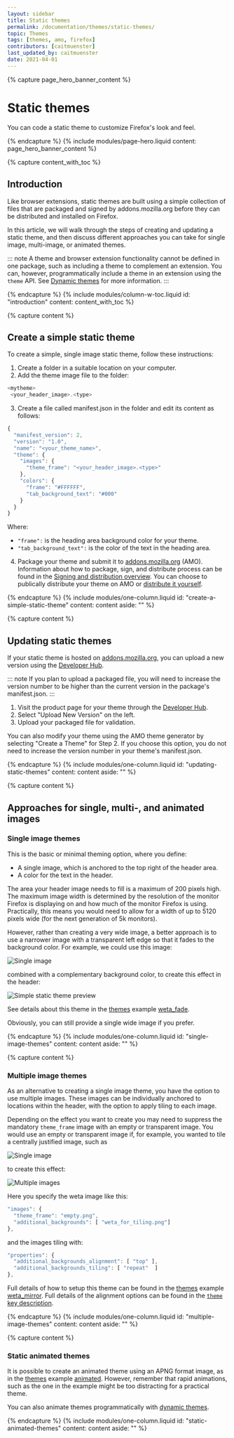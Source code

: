 ```yaml
---
layout: sidebar
title: Static themes
permalink: /documentation/themes/static-themes/
topic: Themes
tags: [themes, amo, firefox]
contributors: [caitmuenster]
last_updated_by: caitmuenster
date: 2021-04-01 
---
```


<!-- Page Hero Banner -->

{% capture page_hero_banner_content %}

# Static themes
You can code a static theme to customize Firefox's look and feel. 

{% endcapture %}
{% include modules/page-hero.liquid
    content: page_hero_banner_content
%}

<!-- End Page Hero Banner -->

<!-- Content with Table of Contents Module -->

{% capture content_with_toc %}

## Introduction
Like browser extensions, static themes are built using a simple collection of files that are packaged and signed by addons.mozilla.org before they can be distributed and installed on Firefox. 

In this article, we will walk through the steps of creating and updating a static theme, and then discuss different approaches you can take for single image, multi-image, or animated themes. 

::: note
A theme and browser extension functionality cannot be defined in one package, such as including a theme to complement an extension. You can, however, programmatically include a theme in an extension using the `theme` API. See [Dynamic themes](/documentation/themes/dynamic-themes/) for more information.
:::

{% endcapture %}
{% include modules/column-w-toc.liquid
  id: "introduction"
  content: content_with_toc
%}

<!-- END: Content with Table of Contents -->

<!-- Single Column Body Module -->

{% capture content %}

## Create a simple static theme
To create a simple, single image static theme, follow these instructions:

1. Create a folder in a suitable location on your computer.
2. Add the theme image file to the folder: 

 <!-- Syntax Highlighting -->

```js
<mytheme>
 <your_header_image>.<type>
```
<!-- END: Syntax Highlighting -->

3. Create a file called manifest.json in the folder and edit its content as follows: 

<!-- Syntax Highlighting -->
```js
{
  "manifest_version": 2,
  "version": "1.0",
  "name": "<your_theme_name>",
  "theme": {
    "images": {
      "theme_frame": "<your_header_image>.<type>"
    },
    "colors": {
      "frame": "#FFFFFF",
      "tab_background_text": "#000"
    }
  }
}
```
<!-- END: Syntax Highlighting -->

Where: 
  * `"frame":` is the heading area background color for your theme.
  * `"tab_background_text":` is the color of the text in the heading area.

4. Package your theme and submit it to [addons.mozilla.org](https://addons.mozilla.org?utm_source=extensionworkshop.com&utm_medium=referral&utm_content=static-themes) (AMO). Information about how to package, sign, and distribute process can be found in the [Signing and distribution overview](/documentation/publish/signing-and-distribution-overview/). You can choose to publically distribute your theme on AMO or [distribute it yourself](/documentation/publish/self-distribution/). 

{% endcapture %}
{% include modules/one-column.liquid
  id: "create-a-simple-static-theme"
  content: content
  aside: ""
%}

<!-- END: Single Column Body Module -->

<!-- Single Column Body Module -->

{% capture content %}

## Updating static themes

If your static theme is hosted on [addons.mozilla.org](https://addons.mozilla.org?utm_source=extensionworkshop.com&utm_medium=referral&utm_content=static-themes), you can upload a new version using the [Developer Hub](https://addons.mozilla.org/developers?utm_source=extensionworkshop.com&utm_medium=referral&utm_content=static-themes). 

::: note
If you plan to upload a packaged file, you will need to increase the version number to be higher than the current version in the package's manifest.json. 
::: 

1. Visit the product page for your theme through the [Developer Hub](https://addons.mozilla.org/developers?utm_source=extensionworkshop.com&utm_medium=referral&utm_content=static-themes). 
2. Select "Upload New Version" on the left.
3. Upload your packaged file for validation.

You can also modify your theme using the AMO theme generator by selecting "Create a Theme" for Step 2. If you choose this option, you do not need to increase the version number in your theme's manifest.json. 

{% endcapture %}
{% include modules/one-column.liquid
  id: "updating-static-themes"
  content: content
  aside: ""
%}

<!-- END: Single Column Body Module -->

<!-- Single Column Body Module -->

{% capture content %}

## Approaches for single, multi-, and animated images 

### Single image themes
This is the basic or minimal theming option, where you define:
* A single image, which is anchored to the top right of the header area.
* A color for the text in the header.

The area your header image needs to fill is a maximum of 200 pixels high. The maximum image width is determined by the resolution of the monitor Firefox is displaying on and how much of the monitor Firefox is using. Practically, this means you would need to allow for a width of up to 5120 pixels wide (for the next generation of 5k monitors). 

However, rather than creating a very wide image, a better approach is to use a narrower image with a transparent left edge so that it fades to the background color. For example, we could use this image: 

![Single image](/assets/img/documentation/themes/static-theme-single-image.png)

combined with a complementary background color, to create this effect in the header: 

![Simple static theme preview](/assets/img/documentation/themes/simple-static-theme-preview.png)

See details about this theme in the [themes](https://github.com/mdn/webextensions-examples/tree/master/themes) example [weta_fade](https://github.com/mdn/webextensions-examples/tree/master/themes/weta_fade).

Obviously, you can still provide a single wide image if you prefer.

{% endcapture %}
{% include modules/one-column.liquid
  id: "single-image-themes"
  content: content
  aside: ""
%}

<!-- END: Single Column Body Module -->

<!-- Single Column Body Module -->

{% capture content %}

### Multiple image themes
As an alternative to creating a single image theme, you have the option to use multiple images. These images can be individually anchored to locations within the header, with the option to apply tiling to each image.

Depending on the effect you want to create you may need to suppress the mandatory `theme_frame` image with an empty or transparent image. You would use an empty or transparent image if, for example, you wanted to tile a centrally justified image, such as

![Single image](/assets/img/documentation/themes/static-theme-single-image.png)

to create this effect:

![Multiple images](/assets/img/documentation/themes/static-theme-multiple-images.png)

Here you specify the weta image like this:

 <!-- Syntax Highlighting -->

```js
"images": {
  "theme_frame": "empty.png",
  "additional_backgrounds": [ "weta_for_tiling.png"]
},
```
<!-- END: Syntax Highlighting -->

and the images tiling with: 

 <!-- Syntax Highlighting -->
```js
"properties": {
  "additional_backgrounds_alignment": [ "top" ],
  "additional_backgrounds_tiling": [ "repeat"  ]
},
```
<!-- END: Syntax Highlighting -->

Full details of how to setup this theme can be found in the [themes](https://github.com/mdn/webextensions-examples/tree/master/themes) example [weta_mirror](https://github.com/mdn/webextensions-examples/tree/master/themes/weta_mirror). Full details of the alignment options can be found in the [`theme` key description](https://developer.mozilla.org/docs/Mozilla/Add-ons/WebExtensions/manifest.json/theme).

{% endcapture %}
{% include modules/one-column.liquid
  id: "multiple-image-themes"
  content: content
  aside: ""
%}

<!-- END: Single Column Body Module -->

<!-- Single Column Body Module -->

{% capture content %}

### Static animated themes
It is possible to create an animated theme using an APNG format image, as in the [themes](https://github.com/mdn/webextensions-examples/tree/master/themes) example [animated](https://github.com/mdn/webextensions-examples/tree/master/themes/animated). However, remember that rapid animations, such as the one in the example might be too distracting for a practical theme.

You can also animate themes programmatically with [dynamic themes](/documentation/themes/dynamic-themes/).

{% endcapture %}
{% include modules/one-column.liquid
  id: "static-animated-themes"
  content: content
  aside: ""
%}

<!-- END: Single Column Body Module -->

<!-- Single Column Body Module -->